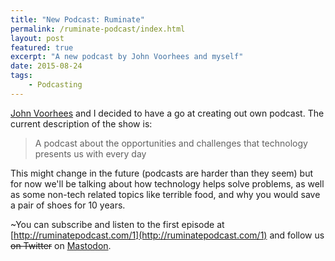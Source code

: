 ```yaml
---
title: "New Podcast: Ruminate"
permalink: /ruminate-podcast/index.html
layout: post
featured: true
excerpt: "A new podcast by John Voorhees and myself"
date: 2015-08-24
tags:
    - Podcasting
---
```


[John Voorhees](https://johnvoorhees.co/) and I decided to have a go at creating out own podcast. The current description of the show is:

> A podcast about the opportunities and challenges that technology presents us with every day

This might change in the future (podcasts are harder than they seem) but for now we'll be talking about how technology helps solve problems, as well as some non-tech related topics like terrible food, and why you would save a pair of shoes for 10 years.

~You can subscribe and listen to the first episode at [http://ruminatepodcast.com/1](http://ruminatepodcast.com/1) and follow us ~~on Twitter~~ on [Mastodon](https://social.lol/@ruminate).
